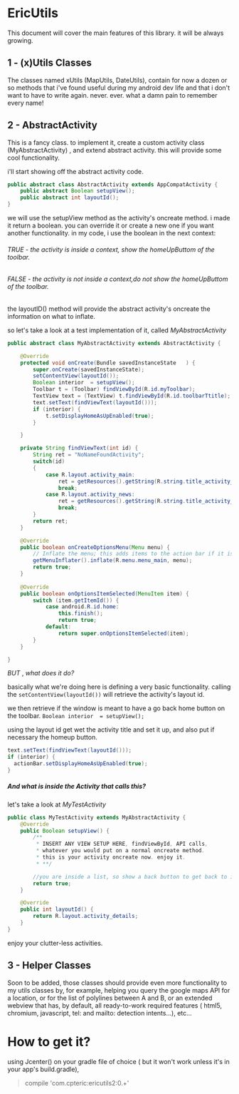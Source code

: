 # EricUtils

This document will cover the main features of this library. it will be always growing.

## 1 - (x)Utils Classes
The classes named xUtils (MapUtils, DateUtils), contain for now a dozen or so methods that i've found useful during my android dev life and that i don't want to have to write again. never. ever. what a damn pain to remember every name!

## 2 - AbstractActivity

This is a fancy class. to implement it, create a custom activity class (MyAbstractActivity) , and extend abstract activity. this will provide some cool functionality.

i'll start showing off the abstract activity code.

```java
public abstract class AbstractActivity extends AppCompatActivity {
    public abstract Boolean setupView();
    public abstract int layoutId();
}
```

we will use the setupView method as the activity's oncreate method.  i made it return a boolean. you can override it or create a new one if you want another functionality. in my code, i use the boolean in the next context:
###### TRUE - the activity is inside a context, show the homeUpButtom of the toolbar.
###### FALSE - the activity is not inside a context,do not show the homeUpButtom of the toolbar.

the layoutID() method will provide the abstract activity's oncreate the information on what to inflate.

so let's take a look at a test implementation of it, called _MyAbstractActivity_

```java
public abstract class MyAbstractActivity extends AbstractActivity {

    @Override
    protected void onCreate(Bundle savedInstanceState   ) {
        super.onCreate(savedInstanceState);
        setContentView(layoutId());
        Boolean interior  = setupView();
        Toolbar t = (Toolbar) findViewById(R.id.myToolbar);
        TextView text = (TextView) t.findViewById(R.id.toolbarTtitle);
        text.setText(findViewText(layoutId()));
        if (interior) {
            t.setDisplayHomeAsUpEnabled(true);
        }

    }

    private String findViewText(int id) {
        String ret = "NoNameFoundActivity";
        switch(id)
        {
            case R.layout.activity_main:
                ret = getResources().getString(R.string.title_activity_main);
                break;
            case R.layout.activity_news:
                ret = getResources().getString(R.string.title_activity_news);
                break;
        }
        return ret;
    }

    @Override
    public boolean onCreateOptionsMenu(Menu menu) {
        // Inflate the menu; this adds items to the action bar if it is present.
        getMenuInflater().inflate(R.menu.menu_main, menu);
        return true;
    }
    
    @Override
    public boolean onOptionsItemSelected(MenuItem item) {
        switch (item.getItemId()) {
            case android.R.id.home:
                this.finish();
                return true;
            default:
                return super.onOptionsItemSelected(item);
        }
    }

}
```
_BUT_ , *_what does it do?_*

basically what we're doing here is defining a very basic functionality.
calling the ``` setContentView(layoutId()) ``` will retrieve the activity's layout id.

we then retrieve if the window is meant to have a go back home button on the toolbar. 
``` Boolean interior  = setupView(); ```

using the layout id get wet the activity title and set it up, and also put if necessary the homeup button.
```java
text.setText(findViewText(layoutId()));
if (interior) {
  actionBar.setDisplayHomeAsUpEnabled(true);
}
```

##### And what is inside the Activity that calls this?

let's take a look at _MyTestActivity_
```java
public class MyTestActivity extends MyAbstractActivity {
    @Override
    public Boolean setupView() {
        /**
         * INSERT ANY VIEW SETUP HERE, findViewById, API calls,
         * whatever you would put on a normal oncreate method.
         * this is your activity oncreate now. enjoy it.
         * **/

        //you are inside a list, so show a back button to get back to it. because i say so.
        return true;
    }

    @Override
    public int layoutId() {
        return R.layout.activity_details;
    }
}
```

enjoy your clutter-less activities.

## 3 - Helper Classes

Soon to be added, those classes should provide even more functionality to my utils classes by, for example, helping you query the google maps API for a location, or for the list of polylines between A and B, or an extended webview that has, by default, all ready-to-work required features ( html5, chromium, javascript, tel: and mailto: detection intents...), etc...


# How to get it?

using Jcenter() on your gradle file of choice ( but it won't work unless it's in your app's build.gradle),

> compile 'com.cpteric:ericutils2:0.+'
